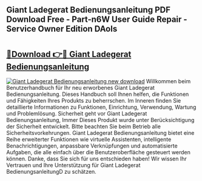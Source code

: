 ## Giant Ladegerat Bedienungsanleitung PDF Download Free - Part-n6W User Guide Repair - Service Owner Edition DAols

# <h2><a href="http://df1uop.blite.top/?on=Giant+Ladegerat+Bedienungsanleitung">🔗Download 👉🔴 Giant Ladegerat Bedienungsanleitung</a></h2>

[![Giant Ladegerat Bedienungsanleitung new download](https://i.imgur.com/lujVjoI.png)](http://df1uop.blite.top/?on=Giant+Ladegerat+Bedienungsanleitung)
Willkommen beim Benutzerhandbuch für Ihr neu erworbenes Giant Ladegerat Bedienungsanleitung. Dieses Handbuch soll Ihnen helfen, die Funktionen und Fähigkeiten Ihres Produkts zu beherrschen. Im Inneren finden Sie detaillierte Informationen zu Funktionen, Einrichtung, Verwendung, Wartung und Problemlösung. Sicherheit geht vor Giant Ladegerat Bedienungsanleitung, Immer Dieses Produkt wurde unter Berücksichtigung der Sicherheit entwickelt. Bitte beachten Sie beim Betrieb alle Sicherheitsvorkehrungen. Giant Ladegerat Bedienungsanleitung bietet eine Reihe erweiterter Funktionen wie virtuelle Assistenten, intelligente Benachrichtigungen, anpassbare Verknüpfungen und automatisierte Aufgaben, die alle einfach über die Benutzeroberfläche gesteuert werden können. Danke, dass Sie sich für uns entschieden haben! Wir wissen Ihr Vertrauen und Ihre Unterstützung für Giant Ladegerat BedienungsanleitungD zu schätzen.
